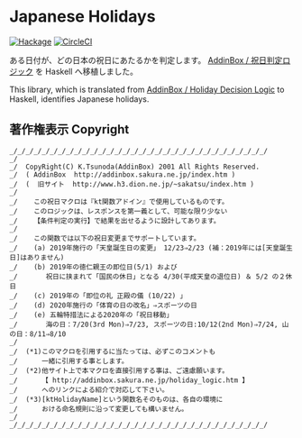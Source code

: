 # Japanese Holidays

[![Hackage](https://img.shields.io/hackage/v/japanese-holidays.svg?style=flat-square)](https://hackage.haskell.org/package/japanese-holidays)
[![CircleCI](https://img.shields.io/circleci/project/github/cohei/japanese-holidays.svg?style=flat-square)](https://circleci.com/gh/cohei/japanese-holidays)

ある日付が、どの日本の祝日にあたるかを判定します。 [AddinBox / 祝日判定ロジック](http://addinbox.sakura.ne.jp/holiday_logic.htm) を Haskell へ移植しました。

This library, which is translated from [AddinBox / Holiday Decision Logic](http://addinbox.sakura.ne.jp/holiday_logic.htm) to Haskell, identifies Japanese holidays.

## 著作権表示 Copyright


```
_/_/_/_/_/_/_/_/_/_/_/_/_/_/_/_/_/_/_/_/_/_/_/_/_/_/_/_/_/_/_/_/
_/
_/  CopyRight(C) K.Tsunoda(AddinBox) 2001 All Rights Reserved.
_/  ( AddinBox  http://addinbox.sakura.ne.jp/index.htm )
_/  (  旧サイト  http://www.h3.dion.ne.jp/~sakatsu/index.htm )
_/
_/    この祝日マクロは『kt関数アドイン』で使用しているものです。
_/    このロジックは、レスポンスを第一義として、可能な限り少ない
_/    【条件判定の実行】で結果を出せるように設計してあります。
_/
_/    この関数では以下の祝日変更までサポートしています。
_/    (a) 2019年施行の「天皇誕生日の変更」 12/23⇒2/23 (補：2019年には[天皇誕生日]はありません)
_/    (b) 2019年の徳仁親王の即位日(5/1) および
_/       祝日に挟まれて「国民の休日」となる 4/30(平成天皇の退位日) ＆ 5/2 の２休日
_/    (c) 2019年の「即位の礼 正殿の儀 (10/22) 」
_/    (d) 2020年施行の「体育の日の改名」⇒スポーツの日
_/    (e) 五輪特措法による2020年の「祝日移動」
_/       海の日：7/20(3rd Mon)⇒7/23, スポーツの日:10/12(2nd Mon)⇒7/24, 山の日：8/11⇒8/10
_/
_/  (*1)このマクロを引用するに当たっては、必ずこのコメントも
_/      一緒に引用する事とします。
_/  (*2)他サイト上で本マクロを直接引用する事は、ご遠慮願います。
_/      【 http://addinbox.sakura.ne.jp/holiday_logic.htm 】
_/      へのリンクによる紹介で対応して下さい。
_/  (*3)[ktHolidayName]という関数名そのものは、各自の環境に
_/      おける命名規則に沿って変更しても構いません。
_/
_/_/_/_/_/_/_/_/_/_/_/_/_/_/_/_/_/_/_/_/_/_/_/_/_/_/_/_/_/_/_/_/
```
